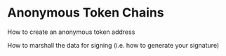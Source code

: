 # Anonymous Token Chains

How to create an anonymous token address

How to marshall the data for signing \(i.e. how to generate your signature\)

